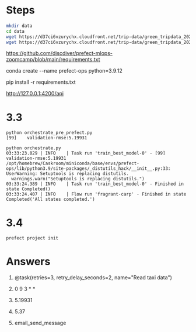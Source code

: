 # Steps

```bash
mkdir data
cd data
wget https://d37ci6vzurychx.cloudfront.net/trip-data/green_tripdata_2023-01.parquet
wget https://d37ci6vzurychx.cloudfront.net/trip-data/green_tripdata_2023-02.parquet
```

https://github.com/discdiver/prefect-mlops-zoomcamp/blob/main/requirements.txt

conda create --name prefect-ops python=3.9.12

pip install -r requirements.txt

http://127.0.0.1:4200/api

# 3.3

```
python orchestrate_pre_prefect.py
[99]    validation-rmse:5.19931
```

```
python orchestrate.py
03:33:23.029 | INFO    | Task run 'train_best_model-0' - [99]   validation-rmse:5.19931
/opt/homebrew/Caskroom/miniconda/base/envs/prefect-ops/lib/python3.9/site-packages/_distutils_hack/__init__.py:33: UserWarning: Setuptools is replacing distutils.
  warnings.warn("Setuptools is replacing distutils.")
03:33:24.389 | INFO    | Task run 'train_best_model-0' - Finished in state Completed()
03:33:24.407 | INFO    | Flow run 'fragrant-carp' - Finished in state Completed('All states completed.')
```

# 3.4

```
prefect project init
```
# Answers

1. @task(retries=3, retry_delay_seconds=2, name="Read taxi data")

2. 0 9 3 * *

3. 5.19931

4. 5.37

5. email_send_message